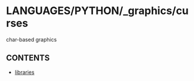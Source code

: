 # LANGUAGES/PYTHON/_graphics/curses

 char-based graphics  
## CONTENTS  
*	[libraries](libraries.md)  

